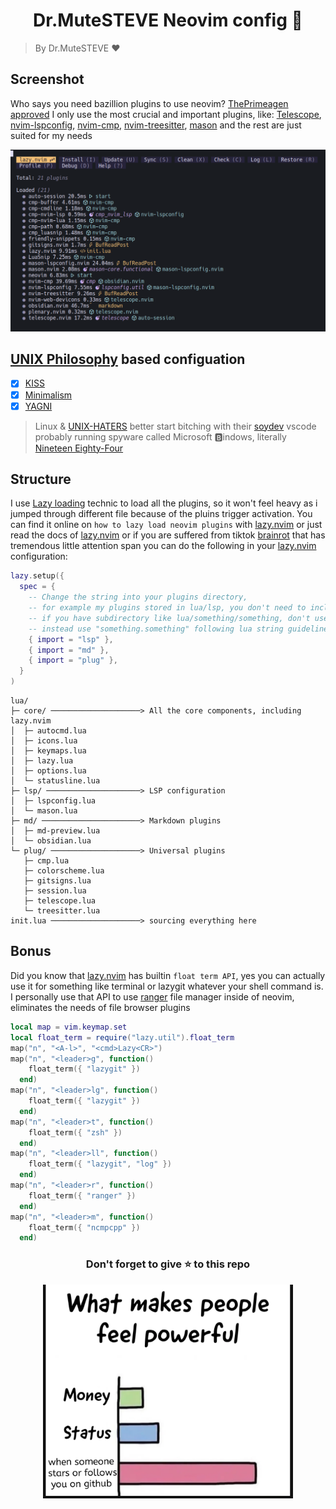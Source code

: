 <h1 align="center"> Dr.MuteSTEVE Neovim config 🐧</h1>

> By Dr.MuteSTEVE ♥️

Screenshot
---
Who says you need bazillion plugins to use neovim? [ThePrimeagen approved](https://www.youtube.com/@ThePrimeagen) 
I only use the most crucial and important plugins, like: [Telescope](https://github.com/nvim-telescope/telescope.nvim), [nvim-lspconfig](https://github.com/neovim/nvim-lspconfig), [nvim-cmp](https://github.com/hrsh7th/nvim-cmp), [nvim-treesitter](https://github.com/nvim-treesitter/nvim-treesitter), [mason](https://github.com/williamboman/mason.nvim) and the rest are just suited for my needs

![lazy-packages](./img/lazy-packages.png)

[UNIX Philosophy](https://en.wikipedia.org/wiki/Unix_philosophy) based configuation
---
- [x] [KISS](https://en.wikipedia.org/wiki/KISS_principle) 
- [x] [Minimalism](https://en.wikipedia.org/wiki/Minimalism_(computing)) 
- [x] [YAGNI](https://en.wikipedia.org/wiki/You_aren%27t_gonna_need_it) 

> Linux & [UNIX-HATERS](https://en.wikipedia.org/wiki/The_UNIX-HATERS_Handbook) better start bitching with their [soydev](https://www.urbandictionary.com/define.php?term=Soydev) vscode
> probably running spyware called Microsoft 🅱️indows, literally [Nineteen Eighty-Four](https://id.wikipedia.org/wiki/Nineteen_Eighty-Four) 

Structure
---
I use [Lazy loading](https://en.wikipedia.org/wiki/Lazy_loading) technic to load all the plugins, so it won't feel heavy as i jumped through different file because of the pluins trigger activation. You can find it online on `how to lazy load neovim plugins` with [lazy.nvim](https://github.com/folke/lazy.nvim) or just read the docs of [lazy.nvim](https://github.com/folke/lazy.nvim) or if you are suffered from tiktok [brainrot](https://news.yahoo.com/what-is-brain-rot-tiktokers-are-using-the-term-to-describe-the-impact-of-being-chronically-online-211105483.html) that has tremendous little attention span you can do the following in your [lazy.nvim](https://github.com/folke/lazy.nvim) configuration:
```lua
lazy.setup({
  spec = {
    -- Change the string into your plugins directory,
    -- for example my plugins stored in lua/lsp, you don't need to include the lua directory too
    -- if you have subdirectory like lua/something/something, don't use "lua/something/something/",
    -- instead use "something.something" following lua string guidelines
    { import = "lsp" }, 
    { import = "md" },
    { import = "plug" },
  }
)
```
    lua/
    ├─ core/ ────────────────────> All the core components, including lazy.nvim
    │  ├─ autocmd.lua
    │  ├─ icons.lua
    │  ├─ keymaps.lua
    │  ├─ lazy.lua
    │  ├─ options.lua
    │  └─ statusline.lua
    ├─ lsp/ ─────────────────────> LSP configuration
    │  ├─ lspconfig.lua
    │  └─ mason.lua
    ├─ md/ ──────────────────────> Markdown plugins
    │  ├─ md-preview.lua
    │  └─ obsidian.lua
    └─ plug/ ────────────────────> Universal plugins
       ├─ cmp.lua
       ├─ colorscheme.lua
       ├─ gitsigns.lua
       ├─ session.lua
       ├─ telescope.lua
       └─ treesitter.lua
    init.lua ────────────────────> sourcing everything here

Bonus
---
Did you know that [lazy.nvim](https://github.com/folke/lazy.nvim) has builtin `float term API`, yes you can actually use it for something like terminal or lazygit whatever your shell command is. I personally use that API to use [ranger](https://github.com/ranger/ranger)   file manager inside of neovim, eliminates the needs of file browser plugins
```lua
local map = vim.keymap.set
local float_term = require("lazy.util").float_term
map("n", "<A-l>", "<cmd>Lazy<CR>")
map("n", "<leader>g", function()
    float_term({ "lazygit" })
  end)
map("n", "<leader>lg", function()
    float_term({ "lazygit" })
  end)
map("n", "<leader>t", function()
    float_term({ "zsh" })
  end)
map("n", "<leader>ll", function()
    float_term({ "lazygit", "log" })
  end)
map("n", "<leader>r", function()
    float_term({ "ranger" })
  end)
map("n", "<leader>m", function()
    float_term({ "ncmpcpp" })
  end)
```

<h3 align="center">Don't forget to give ⭐ to this repo</h3>

<div align="center">
    <img src="./img/meme.jpg" width="400" align="center">
</div>
